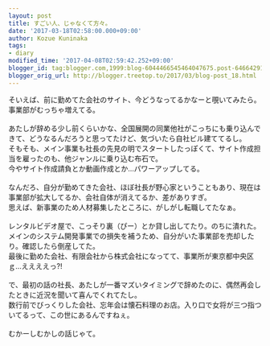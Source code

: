 ```yaml
---
layout: post
title: すごい人、じゃなくて方々。
date: '2017-03-18T02:58:00.000+09:00'
author: Kozue Kuninaka
tags:
- diary
modified_time: '2017-04-08T02:59:42.252+09:00'
blogger_id: tag:blogger.com,1999:blog-6044466545464047675.post-6466429126398376412
blogger_orig_url: http://blogger.treetop.to/2017/03/blog-post_18.html
---
```


そいえば、前に勤めてた会社のサイト、今どうなってるかなーと覗いてみたら。<br />事業部がむっちゃ増えてる。<br /><br />あたしが辞める少し前くらいかな、全国展開の同業他社がこっちにも乗り込んできて、どうなるんだろうと思ってたけど、気づいたら自社ビル建ててるし。<br />そもそも、メイン事業も社長の先見の明でスタートしたっぽくて、サイト作成担当を雇ったのも、他ジャンルに乗り込む布石で。<br />今やサイト作成請負とか動画作成とか…パワーアップしてる。<br /><br />なんだろ、自分が勤めてきた会社、ほぼ社長が野心家ということもあり、現在は事業部が拡大してるか、会社自体が消えてるか、差がありすぎ。<br />思えば、新事業のため人材募集したところに、がしがし転職してたなぁ。<br /><br />レンタルビデオ屋で、こっそり裏（ぴー）とか貸し出してたり。のちに潰れた。<br />メインのシステム開発事業での損失を補うため、自分がいた事業部を売却したり。確認したら倒産してた。<br />最後に勤めた会社、有限会社から株式会社になってて、事業所が東京都中央区ｇ…ええええっ?!<br /><br />で、最初の話の社長、あたしが一番マズいタイミングで辞めたのに、偶然再会したときに近況を聞いて喜んでくれてたし。<br />数行前でびっくりした会社、忘年会は懐石料理のお店。入り口で女将が三つ指ついてるって、この世にあるんですねぇ。<br /><br />むかーしむかしの話じゃて。